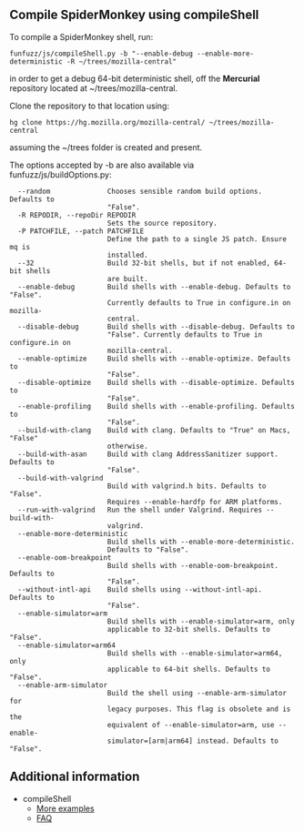 ## Compile SpiderMonkey using compileShell

To compile a SpiderMonkey shell, run:

`funfuzz/js/compileShell.py -b "--enable-debug --enable-more-deterministic -R ~/trees/mozilla-central"`

in order to get a debug 64-bit deterministic shell, off the **Mercurial** repository located at ~/trees/mozilla-central.

Clone the repository to that location using:

`hg clone https://hg.mozilla.org/mozilla-central/ ~/trees/mozilla-central`

assuming the ~/trees folder is created and present.

The options accepted by -b are also available via funfuzz/js/buildOptions.py:

```
  --random              Chooses sensible random build options. Defaults to
                        "False".
  -R REPODIR, --repoDir REPODIR
                        Sets the source repository.
  -P PATCHFILE, --patch PATCHFILE
                        Define the path to a single JS patch. Ensure mq is
                        installed.
  --32                  Build 32-bit shells, but if not enabled, 64-bit shells
                        are built.
  --enable-debug        Build shells with --enable-debug. Defaults to "False".
                        Currently defaults to True in configure.in on mozilla-
                        central.
  --disable-debug       Build shells with --disable-debug. Defaults to
                        "False". Currently defaults to True in configure.in on
                        mozilla-central.
  --enable-optimize     Build shells with --enable-optimize. Defaults to
                        "False".
  --disable-optimize    Build shells with --disable-optimize. Defaults to
                        "False".
  --enable-profiling    Build shells with --enable-profiling. Defaults to
                        "False".
  --build-with-clang    Build with clang. Defaults to "True" on Macs, "False"
                        otherwise.
  --build-with-asan     Build with clang AddressSanitizer support. Defaults to
                        "False".
  --build-with-valgrind
                        Build with valgrind.h bits. Defaults to "False".
                        Requires --enable-hardfp for ARM platforms.
  --run-with-valgrind   Run the shell under Valgrind. Requires --build-with-
                        valgrind.
  --enable-more-deterministic
                        Build shells with --enable-more-deterministic.
                        Defaults to "False".
  --enable-oom-breakpoint
                        Build shells with --enable-oom-breakpoint. Defaults to
                        "False".
  --without-intl-api    Build shells using --without-intl-api. Defaults to
                        "False".
  --enable-simulator=arm
                        Build shells with --enable-simulator=arm, only
                        applicable to 32-bit shells. Defaults to "False".
  --enable-simulator=arm64
                        Build shells with --enable-simulator=arm64, only
                        applicable to 64-bit shells. Defaults to "False".
  --enable-arm-simulator
                        Build the shell using --enable-arm-simulator for
                        legacy purposes. This flag is obsolete and is the
                        equivalent of --enable-simulator=arm, use --enable-
                        simulator=[arm|arm64] instead. Defaults to "False".
```

## Additional information
* compileShell
  * [More examples](examples-compileShell.md)
  * [FAQ](faq-compileShell.md)
